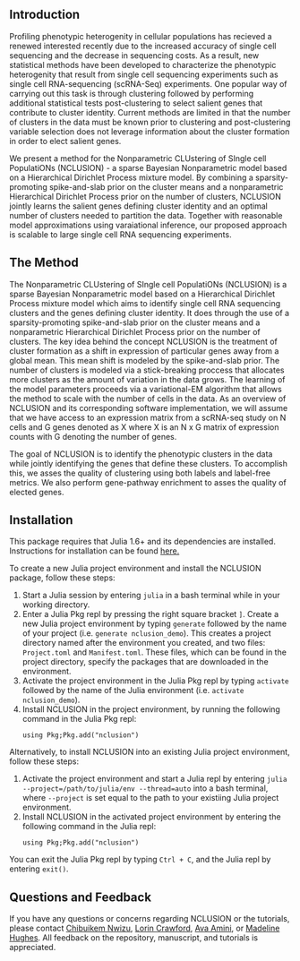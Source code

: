 ## Introduction

Profiling phenotypic heterogenity in cellular populations has recieved a renewed interested recently due to the increased accuracy of single cell sequencing and the decrease in sequencing costs. As a result, new statistical methods have been developed to characterize the phenotypic heterogenity that result from single cell sequencing experiments such as single cell RNA-sequencing (scRNA-Seq) experiments. One popular way of carrying out this task is through clustering followed by performing additional statistical tests post-clustering to select salient genes that contribute to cluster identity. Current methods are limited in that the number of clusters in the data must be known prior to clustering and post-clustering variable selection does not leverage information about the cluster formation in order to elect salient genes.

We present a method for the Nonparametric CLUstering of SIngle cell PopulatiONs (NCLUSION) - a sparse Bayesian Nonparametric model based on a Hierarchical Dirichlet Process mixture model. By combining a sparsity-promoting spike-and-slab prior on the cluster means and a nonparametric Hierarchical Dirichlet Process prior on the number of clusters, NCLUSION jointly learns the salient genes defining cluster identity and an optimal number of clusters needed to partition the data. Together with reasonable model approximations using varaiational inference, our proposed approach is scalable to large single cell RNA sequencing experiments.

## The Method

The Nonparametric CLUstering of SIngle cell PopulatiONs (NCLUSION) is a sparse Bayesian Nonparametric model based on a Hierarchical Dirichlet Process mixture model which aims to identify single cell RNA sequencing clusters and the genes defining cluster identity. It does through the use of a sparsity-promoting spike-and-slab prior on the cluster means and a nonparametric Hierarchical Dirichlet Process prior on the number of clusters. The key idea behind the concept NCLUSION is the treatment of cluster formation as a shift in expression of particular genes away from a global mean. This mean shift is modeled by the spike-and-slab prior. The number of clusters is modeled via a stick-breaking proccess that allocates more clusters as the amount of variation in the data grows. The learning of the model parameters proceeds via a variational-EM algorithm that allows the method to scale with the number of cells in the data. As an overview of NCLUSION and its corresponding software implementation, we will assume that we have access to an expression matrix from a scRNA-seq study on N cells and G genes denoted as X where X is an N x G matrix of expression counts with G denoting the number of genes.

The goal of NCLUSION is to identify the phenotypic clusters in the data while jointly identifying the genes that define these clusters. To accomplish this, we asses the quality of clustering using both labels and label-free metrics. We also perform gene-pathway enrichment to asses the quality of elected genes.

## Installation

This package requires that Julia 1.6+ and its dependencies are installed. Instructions for installation can be found <a href="https://github.com/JuliaLang/julia"> here. </a>

To create a new Julia project environment and install the NCLUSION package, follow these steps:

<ol><li> Start a Julia session by entering <code>julia</code> in a bash terminal while in
your working directory.</li> <li>  Enter a Julia Pkg repl by pressing the right square bracket <code>]</code>.
  Create a new Julia project environment by typing <code>generate</code> followed by the name of your project (i.e. <code>generate nclusion_demo</code>). This creates a project
  directory named after the environment you created, and two files: <code>Project.toml</code>
  and <code>Manifest.toml</code>.
  These files, which can be found in the project
directory, specify the packages that are downloaded in the environment.</li>
<li>Activate the project environment in the Julia Pkg repl by typing <code>activate</code>
followed by the name of the Julia environment (i.e. <code>activate
nclusion_demo</code>).</li> <li>Install NCLUSION in the project environment, by running the following command in the
  Julia Pkg repl:<pre><code>using Pkg;Pkg.add("nclusion")</code></pre></li></ol>

Alternatively, to install NCLUSION into an existing Julia project environment, follow these steps:

<ol><li>Activate the project environment and start a Julia repl by entering <code>julia --project=/path/to/julia/env --thread=auto</code> into a bash terminal, where <code>--project</code> is set equal to the path to your existiing Julia project environment.</li>
  <li>Install NCLUSION in the activated project environment by entering the
  following command in the Julia repl: <pre><code>using Pkg;Pkg.add("nclusion")</code></pre></li></ol>

You can exit the Julia Pkg repl by typing <code>Ctrl + C</code>, and the Julia repl by entering <code>exit()</code>.

## Questions and Feedback

If you have any questions or concerns regarding NCLUSION or the tutorials, please contact <a href="mailto:chibuikem_nwizu@brown.edu"> Chibuikem Nwizu</a>, <a href="mailto:lcrawford@microsoft.com"> Lorin Crawford</a>, <a href="mailto:ava.amini@microsoft.com"> Ava Amini</a>, or <a href="mailto:v-mahughes@microsoft.com"> Madeline Hughes</a>. All feedback on the repository, manuscript, and tutorials is appreciated.

